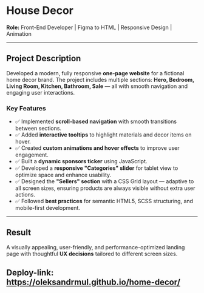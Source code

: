 # House Decor

**Role:** Front-End Developer | Figma to HTML | Responsive Design | Animation

---

## Project Description
Developed a modern, fully responsive **one-page website** for a fictional home decor brand. 
The project includes multiple sections: **Hero, Bedroom, Living Room, Kitchen, Bathroom, Sale** — all with smooth navigation and engaging user interactions.

### Key Features
- ✅ Implemented **scroll-based navigation** with smooth transitions between sections.  
- ✅ Added **interactive tooltips** to highlight materials and decor items on hover.  
- ✅ Created **custom animations and hover effects** to improve user engagement.  
- ✅ Built a **dynamic sponsors ticker** using JavaScript.  
- ✅ Developed a **responsive "Categories" slider** for tablet view to optimize space and enhance usability.  
- ✅ Designed the **"Sellers" section** with a CSS Grid layout — adaptive to all screen sizes, ensuring products are always visible without extra user actions.  
- ✅ Followed **best practices** for semantic HTML5, SCSS structuring, and mobile-first development.

---

## Result
A visually appealing, user-friendly, and performance-optimized landing page with thoughtful **UX decisions** tailored to different screen sizes.


## Deploy-link: https://oleksandrmul.github.io/home-decor/
